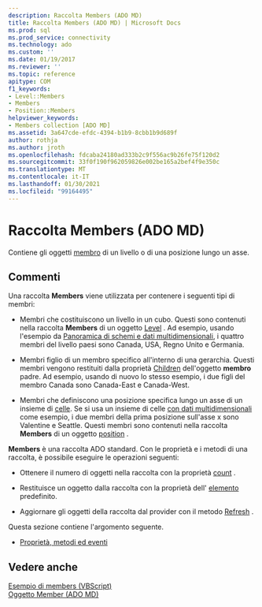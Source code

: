 ```yaml
---
description: Raccolta Members (ADO MD)
title: Raccolta Members (ADO MD) | Microsoft Docs
ms.prod: sql
ms.prod_service: connectivity
ms.technology: ado
ms.custom: ''
ms.date: 01/19/2017
ms.reviewer: ''
ms.topic: reference
apitype: COM
f1_keywords:
- Level::Members
- Members
- Position::Members
helpviewer_keywords:
- Members collection [ADO MD]
ms.assetid: 3a647cde-efdc-4394-b1b9-8cbb1b9d689f
author: rothja
ms.author: jroth
ms.openlocfilehash: fdcaba24180ad333b2c9f556ac9b26fe75f120d2
ms.sourcegitcommit: 33f0f190f962059826e002be165a2bef4f9e350c
ms.translationtype: MT
ms.contentlocale: it-IT
ms.lasthandoff: 01/30/2021
ms.locfileid: "99164495"
---
```

# <a name="members-collection-ado-md"></a>Raccolta Members (ADO MD)
Contiene gli oggetti [membro](./member-object-ado-md.md) di un livello o di una posizione lungo un asse.  
  
## <a name="remarks"></a>Commenti  
 Una raccolta **Members** viene utilizzata per contenere i seguenti tipi di membri:  
  
-   Membri che costituiscono un livello in un cubo. Questi sono contenuti nella raccolta **Members** di un oggetto [Level](./level-object-ado-md.md) . Ad esempio, usando l'esempio da [Panoramica di schemi e dati multidimensionali](../../guide/multidimensional/overview-of-multidimensional-schemas-and-data.md), i quattro membri del livello paesi sono Canada, USA, Regno Unito e Germania.  
  
-   Membri figlio di un membro specifico all'interno di una gerarchia. Questi membri vengono restituiti dalla proprietà [Children](./children-property-ado-md.md) dell'oggetto **membro** padre. Ad esempio, usando di nuovo lo stesso esempio, i due figli del membro Canada sono Canada-East e Canada-West.  
  
-   Membri che definiscono una posizione specifica lungo un asse di un insieme di [celle](./cellset-object-ado-md.md). Se si usa un insieme di celle [con dati multidimensionali](../../guide/multidimensional/working-with-multidimensional-data.md) come esempio, i due membri della prima posizione sull'asse x sono Valentine e Seattle. Questi membri sono contenuti nella raccolta **Members** di un oggetto [position](./position-object-ado-md.md) .  
  
 **Members** è una raccolta ADO standard. Con le proprietà e i metodi di una raccolta, è possibile eseguire le operazioni seguenti:  
  
-   Ottenere il numero di oggetti nella raccolta con la proprietà [count](../ado-api/count-property-ado.md) .  
  
-   Restituisce un oggetto dalla raccolta con la proprietà dell' [elemento](../ado-api/item-property-ado.md) predefinito.  
  
-   Aggiornare gli oggetti della raccolta dal provider con il metodo [Refresh](../ado-api/refresh-method-ado.md) .  
  
 Questa sezione contiene l'argomento seguente.  
  
-   [Proprietà, metodi ed eventi](./members-collection-properties-methods-and-events.md)  
  
## <a name="see-also"></a>Vedere anche  
 [Esempio di members (VBScript)](./members-example-vbscript.md)   
 [Oggetto Member (ADO MD)](./member-object-ado-md.md)